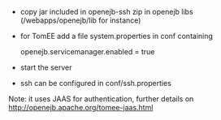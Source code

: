 * copy jar included in openejb-ssh zip in openejb libs (<tomee>/webapps/openejb/lib for instance)
* for TomEE add a file system.properties in conf containing

    openejb.servicemanager.enabled = true

* start the server
* ssh can be configured in conf/ssh.properties

Note: it uses JAAS for authentication, further details on http://openejb.apache.org/tomee-jaas.html
